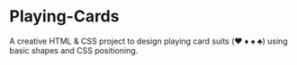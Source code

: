 # Playing-Cards
A creative HTML &amp; CSS project to design playing card suits (♥️ ♦️ ♠️ ♣️) using basic shapes and CSS positioning.
